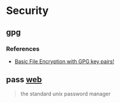# Security

## gpg

### References

- [Basic File Encryption with GPG key pairs!](https://www.youtube.com/watch?v=DMGIlj7u7Eo)

## pass [web](https://www.passwordstore.org/)

> the standard unix password manager
